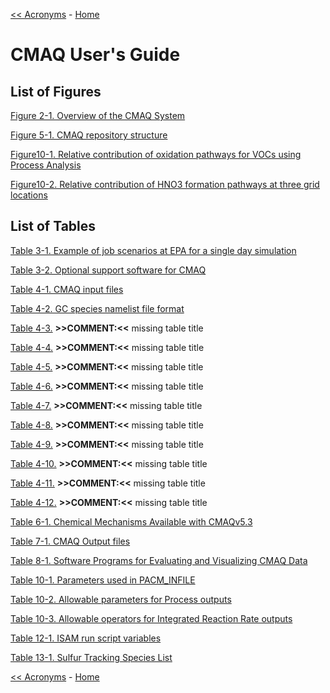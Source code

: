 <!-- BEGIN COMMENT -->

[<< Acronyms](CMAQ_UG_acronyms.md) - [Home](README.md)

<!-- END COMMENT -->

# CMAQ User's Guide

## List of Figures

[Figure 2-1. Overview of the CMAQ System](CMAQ_UG_ch02_program_structure.md#Figure2-1)

[Figure 5-1. CMAQ repository structure](CMAQ_UG_ch05_compile_and_run.md#Figure5-1) 

[Figure10-1. Relative contribution of oxidation pathways for VOCs using Process Analysis](CMAQ_UG_ch10_process_analysis.md#Figure10-1) 

[Figure10-2. Relative contribution of HNO3 formation pathways at three grid locations](CMAQ_UG_ch10_process_analysis.md#Figure10-2) 

## List of Tables

[Table 3-1. Example of job scenarios at EPA for a single day simulation](CMAQ_UG_ch03_preparing_compute_environment.md#Table3-1)

[Table 3-2. Optional support software for CMAQ](CMAQ_UG_ch03_preparing_compute_environment.md#Table3-2)

[Table 4-1. CMAQ input files](CMAQ_UG_ch04_model_inputs.md#Table4-1)  

[Table 4-2. GC species namelist file format](CMAQ_UG_ch04_model_inputs.md#Table4-2) 

[Table 4-3.](CMAQ_UG_ch04_model_inputs.md#Table4-3) **>>COMMENT:<<** missing table title

[Table 4-4.](CMAQ_UG_ch04_model_inputs.md#Table4-4) **>>COMMENT:<<** missing table title

[Table 4-5.](CMAQ_UG_ch04_model_inputs.md#Table4-5) **>>COMMENT:<<** missing table title

[Table 4-6.](CMAQ_UG_ch04_model_inputs.md#Table4-6) **>>COMMENT:<<** missing table title

[Table 4-7.](CMAQ_UG_ch04_model_inputs.md#Table4-7) **>>COMMENT:<<** missing table title

[Table 4-8.](CMAQ_UG_ch04_model_inputs.md#Table4-8) **>>COMMENT:<<** missing table title

[Table 4-9.](CMAQ_UG_ch04_model_inputs.md#Table4-9) **>>COMMENT:<<** missing table title

[Table 4-10.](CMAQ_UG_ch04_model_inputs.md#Table4-10) **>>COMMENT:<<** missing table title

[Table 4-11.](CMAQ_UG_ch04_model_inputs.md#Table4-11) **>>COMMENT:<<** missing table title

[Table 4-12.](CMAQ_UG_ch04_model_inputs.md#Table4-12) **>>COMMENT:<<** missing table title

[Table 6-1. Chemical Mechanisms Available with CMAQv5.3](CMAQ_UG_ch06_model_configuration_options.md#Table6-1)

[Table 7-1. CMAQ Output files](CMAQ_UG_ch07_model_outputs.md#Table7-1)

[Table 8-1. Software Programs for Evaluating and Visualizing CMAQ Data](CMAQ_UG_ch08_analysis_tools.md#Table8-1)

[Table 10-1. Parameters used in PACM_INFILE](CMAQ_UG_ch10_process_analysis.md#Table10-1)

[Table 10-2. Allowable parameters for Process outputs](CMAQ_UG_ch10_process_analysis.md#Table10-2)

[Table 10-3. Allowable operators for Integrated Reaction Rate outputs](CMAQ_UG_ch10_process_analysis.md#Table10-3)

[Table 12-1. ISAM run script variables](CMAQ_UG_ch12_ISAM.md#Table12-1)

[Table 13-1. Sulfur Tracking Species List](CMAQ_UG_ch13_sulfur_tracking.md#Table13-1)


<!-- BEGIN COMMENT -->

[<< Acronyms](CMAQ_UG_acronyms.md) - [Home](README.md)

<!-- END COMMENT -->
